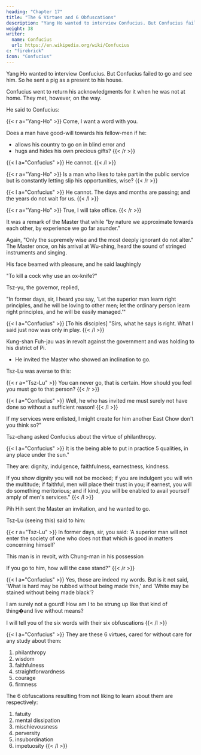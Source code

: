```yaml
---
heading: "Chapter 17"
title: "The 6 Virtues and 6 Obfuscations"
description: "Yang Ho wanted to interview Confucius. But Confucius failed to go and see him. So he sent a pig as a present to his house"
weight: 38
writer:
  name: Confucius
  url: https://en.wikipedia.org/wiki/Confucius
c: "firebrick"
icon: "Confucius"
---
```



Yang Ho wanted to interview Confucius. But Confucius failed to go and see him. So he sent a pig as a present to his house. 

Confucius went to return his acknowledgments for it when he was not at home. They met, however, on the way.

He said to Confucius:

{{< r a="Yang-Ho" >}}
Come, I want a word with you. 

Does a man have good-will towards his fellow-men if he:
- allows his country to go on in blind error and
- hugs and hides his own precious gifts?
{{< /r >}}


{{< l a="Confucius" >}}
He cannot. 
{{< /l >}}


{{< r a="Yang-Ho" >}}
Is a man who likes to take part in the public service but is constantly letting slip his opportunities, wise? 
{{< /r >}}


{{< l a="Confucius" >}}
He cannot. The days and months are passing; and the years do not wait for us.
{{< /l >}}


{{< r a="Yang-Ho" >}}
True, I will take office.
{{< /r >}}


It was a remark of the Master that while "by nature we approximate towards each other, by experience we go far asunder." 

Again, "Only the supremely wise and the most deeply ignorant do not alter." The Master once, on his arrival at Wu-shing, heard the sound of stringed instruments and singing. 

His face beamed with pleasure, and he said laughingly

"To kill a cock why use an ox-knife?" 

Tsz-yu, the governor, replied, 

"In former days, sir, I heard you say, 'Let the superior man learn right principles, and he will be loving to other men; let the ordinary person learn right principles, and he will be easily managed.'" 


{{< l a="Confucius" >}}
[To his disciples] "Sirs, what he says is right. What I said just now was only in play.
{{< /l >}}


Kung-shan Fuh-jau was in revolt against the government and was holding to his district of Pi.
- He invited the Master who showed an inclination to go. 

Tsz-Lu was averse to this:

{{< r a="Tsz-Lu" >}}
You can never go, that is certain. How should you feel you must go to that person?
{{< /r >}}


{{< l a="Confucius" >}}
Well, he who has invited me must surely not have done so without a sufficient reason! 
{{< /l >}}


If my services were enlisted, I might create for him another East Chow don't you think so?"

Tsz-chang asked Confucius about the virtue of philanthropy.

{{< l a="Confucius" >}}
It is the being able to put in practice 5 qualities, in any place under the sun." 

They are: dignity, indulgence, faithfulness, earnestness, kindness. 

If you show dignity you will not be mocked; if you are indulgent you will win the multitude; if faithful, men will place their trust in you; if earnest, you will do something meritorious; and if kind, you will be enabled to avail yourself amply of men's services."
{{< /l >}}

Pih Hih sent the Master an invitation, and he wanted to go.

Tsz-Lu (seeing this) said to him:

{{< r a="Tsz-Lu" >}}
In former days, sir, you said: 'A superior man will not enter the society of one who does not that which is good in matters concerning himself'

This man is in revolt, with Chung-man in his possession

If you go to him, how will the case stand?" 
{{< /r >}}


{{< l a="Confucius" >}}
Yes, those are indeed my words. But is it not said, 'What is hard may be rubbed without being made thin,' and 'White may be stained without being made black'?

I am surely not a gourd! How am I to be strung up like that kind of thing�and live without means?

I will tell you of the six words with their six obfuscations
{{< /l >}}


{{< l a="Confucius" >}}
They are these 6 virtues, cared for without care for any study about them:

1. philanthropy
2. wisdom
3. faithfulness
4. straightforwardness
5. courage
6. firmness

The 6 obfuscations resulting from not liking to learn about them are respectively: 

1. fatuity
2. mental dissipation
3. mischievousness
4. perversity
5. insubordination
6. impetuosity
{{< /l >}}



